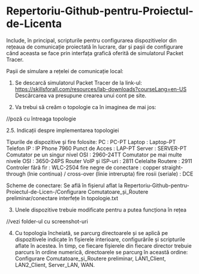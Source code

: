 # Repertoriu-Github-pentru-Proiectul-de-Licenta
Include, în principal, scripturile pentru configurarea dispozitivelor din rețeaua de comunicație proiectată în lucrare, dar și pașii de configurare când aceasta se face prin interfața grafică oferită de simulatorul Packet Tracer.

Pașii de simulare a rețelei de comunicație local:

1. Se descarcă simulatorul Packet Tracer de la link-ul: https://skillsforall.com/resources/lab-downloads?courseLang=en-US
Descărcarea va presupune crearea unui cont pe site.

2. Va trebui să creăm o topologie ca în imaginea de mai jos:

//poză cu întreaga topologie

2.5. Indicații despre implementarea topologiei

Tipurile de dispozitive și fire folosite:
PC : PC-PT
Laptop : Laptop-PT
Telefon IP : IP Phone 7960
Punct de Acces : LAP-PT
Server : SERVER-PT
Comutator pe un singur nivel OSI : 2960-24TT
Comutator pe mai multe nivele OSI : 3650-24PS
Router VoIP și ISP-uri : 2811
Celelalte Routere : 2911
Controler fără fir : WLC-2504
fire negre de conectare : copper straight-through (lnie continua) / cross-over (linie intrerupta)
fire rosii (seriale) : DCE

Scheme de conectare:
Se află în fișierul aflat la Repertoriu-Github-pentru-Proiectul-de-Licen-/Configurare Comutatoare_și_Routere preliminar/conectare interfețe în topologie.txt

3. Unele dispozitive trebuie modificate pentru a putea funcționa în rețea

//vezi folder-ul cu screenshot-uri

4. Cu topologia încheiată, se parcurg directoarele și se aplică pe dispozitivele indicate în fișierele interioare, configurările și scripturile aflate în acestea. În timp, ce fiecare fișierele din fiecare
director trebuie parcurs în ordine numerică, directoarele se parcurg în această ordine: 
Configurare Comutatoare_și_Routere preliminar, LAN1_Client, LAN2_Client, Server_LAN, WAN.


